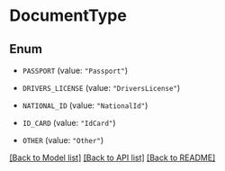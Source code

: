 # DocumentType

## Enum


* `PASSPORT` (value: `"Passport"`)

* `DRIVERS_LICENSE` (value: `"DriversLicense"`)

* `NATIONAL_ID` (value: `"NationalId"`)

* `ID_CARD` (value: `"IdCard"`)

* `OTHER` (value: `"Other"`)


[[Back to Model list]](../README.md#documentation-for-models) [[Back to API list]](../README.md#documentation-for-api-endpoints) [[Back to README]](../README.md)


